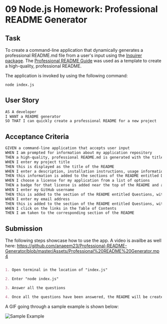 # 09 Node.js Homework: Professional README Generator

## Task

To create a command-line application that dynamically generates a professional README.md file from a user's input using the [Inquirer package](https://www.npmjs.com/package/inquirer). The [Professional README Guide](https://coding-boot-camp.github.io/full-stack/github/professional-readme-guide) was used as a template to create a high-quality, professional README. 

The application is invoked by using the following command:

```bash
node index.js
```

## User Story

```md
AS A developer
I WANT a README generator
SO THAT I can quickly create a professional README for a new project
```

## Acceptance Criteria

```md
GIVEN a command-line application that accepts user input
WHEN I am prompted for information about my application repository
THEN a high-quality, professional README.md is generated with the title of my project and sections entitled Description, Table of Contents, Installation, Usage, License, Contributing, Tests, and Questions
WHEN I enter my project title
THEN this is displayed as the title of the README
WHEN I enter a description, installation instructions, usage information, contribution guidelines, and test instructions
THEN this information is added to the sections of the README entitled Description, Installation, Usage, Contributing, and Tests
WHEN I choose a license for my application from a list of options
THEN a badge for that license is added near the top of the README and a notice is added to the section of the README entitled License that explains which license the application is covered under
WHEN I enter my GitHub username
THEN this is added to the section of the README entitled Questions, with a link to my GitHub profile
WHEN I enter my email address
THEN this is added to the section of the README entitled Questions, with instructions on how to reach me with additional questions
WHEN I click on the links in the Table of Contents
THEN I am taken to the corresponding section of the README
```

## Submission

The following steps showcase how to use the app. A video is availbe as well here: https://github.com/anaeem23/Professional-README-Generator/blob/master/Assets/Professional%20README%20Generator.mp4

```md

1. Open terminal in the location of "index.js"

2. Enter "node index.js"

3. Answer all the questions

4. Once all the questions have been answered, the README will be created in same folder as "index.js"

```

A GIF going through a sample example is shown below:


![Sample Example](./Assets/Professional%20README%20Generator.gif)
    

